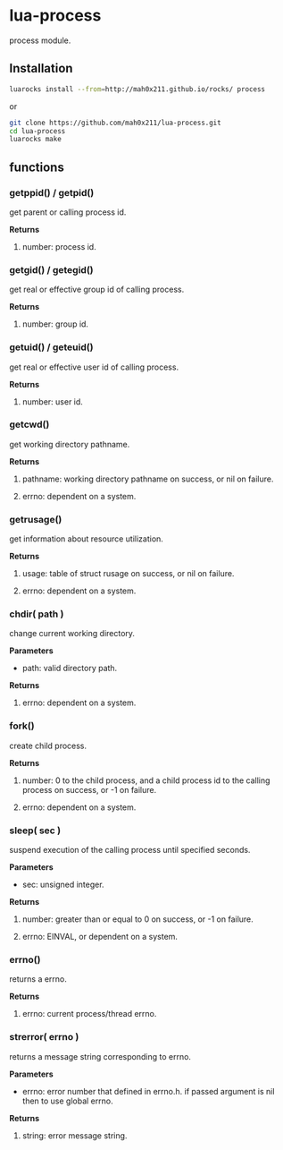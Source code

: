 # lua-process

process module.

## Installation

```sh
luarocks install --from=http://mah0x211.github.io/rocks/ process
```

or 

```sh
git clone https://github.com/mah0x211/lua-process.git
cd lua-process
luarocks make
```

## functions

### getppid() / getpid()

get parent or calling process id.

**Returns**

1.  number: process id.


### getgid() / getegid()

get real or effective group id of calling process.

**Returns**

1.  number: group id.


### getuid() / geteuid()

get real or effective user id of calling process.

**Returns**

1.  number: user id.


### getcwd()

get working directory pathname.

**Returns**

1.  pathname: working directory pathname on success, or nil on failure.

2.  errno: dependent on a system.


### getrusage()

get information about resource utilization.

**Returns**

1.  usage: table of struct rusage on success, or nil on failure.

2.  errno: dependent on a system.


### chdir( path )

change current working directory.

**Parameters**

-   path: valid directory path.

**Returns**

1.  errno: dependent on a system.


### fork()

create child process.

**Returns**

1.  number: 0 to the child process, and a child process id to the
    calling process on success, or -1 on failure.

2.  errno: dependent on a system.


### sleep( sec )

suspend execution of the calling process until specified seconds.

**Parameters**

-   sec: unsigned integer.

**Returns**

1.  number: greater than or equal to 0 on success, or -1 on failure.

2.  errno: EINVAL, or dependent on a system.


### errno()

returns a errno.

**Returns**

1.  errno: current process/thread errno.


### strerror( errno )

returns a message string corresponding to errno.

**Parameters**

-   errno: error number that defined in errno.h. 
    if passed argument is nil then to use global errno.

**Returns**

1.  string: error message string.


